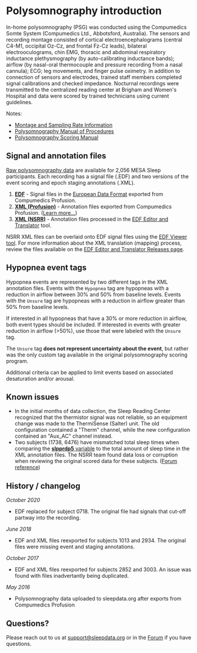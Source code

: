 # Polysomnography introduction

In-home polysomnography (PSG) was conducted using the Compumedics Somte System (Compumedics Ltd., Abbotsford, Australia). The sensors and recording montage consisted of cortical electroencephalograms (central C4-M1, occipital Oz-Cz, and frontal Fz-Cz leads), bilateral electrooculograms, chin EMG, thoracic and abdominal respiratory inductance plethysmography (by auto-calibrating inductance bands); airflow (by nasal-oral thermocouple and pressure recording from a nasal cannula); ECG; leg movements, and finger pulse oximetry. In addition to connection of sensors and electrodes, trained staff members completed signal calibrations and checked impedance.  Nocturnal recordings were transmitted to the centralized reading center at Brigham and Women's Hospital and data were scored by trained technicians using current guidelines.

Notes:

- [Montage and Sampling Rate Information](:pages_path:/equipment/montage-and-sampling-rate-information.md)
- [Polysomnography Manual of Procedures](:files_path:/documentation/MESA_Sleep_Polysomnography_Manual_of_Procedures.pdf)
- [Polysomnography Scoring Manual](:files_path:/documentation/MESA_Sleep_Polysomnography_Scoring_Manual.pdf)

## Signal and annotation files

[Raw polysomnography data](:files_path:/polysomnography) are available for 2,056 MESA Sleep participants. Each recording has a signal file (.EDF) and two versions of the event scoring and epoch staging annotations (.XML).

1. **[EDF](:files_path:/polysomnography/edfs)** - Signal files in the [European Data Format](http://www.edfplus.info/) exported from Compumedics Profusion.
2. **[XML (Profusion)](:files_path:/polysomnography/annotations-events-profusion)** - Annotation files exported from Compumedics Profusion. ([Learn more...](https://github.com/nsrr/edf-editor-translator/wiki/Compumedics-Annotation-Format))
3. **[XML (NSRR)](:files_path:/polysomnography/annotations-events-nsrr)** - Annotation files processed in the [EDF Editor and Translator](https://www.sleepdata.org/community/tools/12) tool.

NSRR XML files can be overlaid onto EDF signal files using the [EDF Viewer tool](https://sleepdata.org/community/tools/nsrr-edf-viewer). For more information about the XML translation (mapping) process, review the files available on the [EDF Editor and Translator Releases page](https://github.com/nsrr/edf-editor-translator/releases).

## Hypopnea event tags

Hypopnea events are represented by two different tags in the XML annotation files. Events with the `Hypopnea` tag are hypopneas with a reduction in airflow between 30% and 50% from baseline levels. Events with the `Unsure` tag are hypopneas with a reduction in airflow greater than 50% from baseline levels.

If interested in all hypopneas that have a 30% or more reduction in airflow, both event types should be included. If interested in events with greater reduction in airflow (>50%), use those that were labeled with the `Unsure` tag.

The `Unsure` tag **does not represent uncertainty about the event**, but rather was the only custom tag available in the original polysomnography scoring program.

Additional criteria can be applied to limit events based on associated desaturation and/or arousal.

## Known issues

- In the initial months of data collection, the Sleep Reading Center recognized that the thermistor signal was not reliable, so an equipment change was made to the ThermiSense (Salter) unit. The old configuration contained a "Therm" channel, while the new configuration contained an "Aux_AC" channel instead.
- Two subjects (1738, 6476) have mismatched total sleep times when comparing the [**slpprdp5** variable](https://sleepdata.org/datasets/mesa/variables/slpprdp5) to the total amount of sleep time in the XML annotation files. The NSRR team found data loss or corruption when reviewing the original scored data for these subjects. ([Forum reference](https://sleepdata.org/forum/total-sleep-time-dismatch-issue))

## History / changelog

*October 2020*
- EDF replaced for subject 0718. The original file had signals that cut-off partway into the recording.

*June 2018*
- EDF and XML files reexported for subjects 1013 and 2934. The original files were missing event and staging annotations.

*October 2017*
- EDF and XML files reexported for subjects 2852 and 3003. An issue was found with files inadvertantly being duplicated.

*May 2016*
- Polysomnography data uploaded to sleepdata.org after exports from Compumedics Profusion

## Questions?

Please reach out to us at support@sleepdata.org or in the [Forum](https://sleepdata.org/forum) if you have questions.
